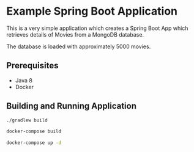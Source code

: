 # Example Spring Boot Application

This is a very simple application which creates a Spring Boot App which retrieves details of Movies from a MongoDB database.
 
The database is loaded with approximately 5000 movies.


## Prerequisites
- Java 8
- Docker


## Building and Running Application

``` bash
./gradlew build 
 
docker-compose build
 
docker-compose up -d

```
